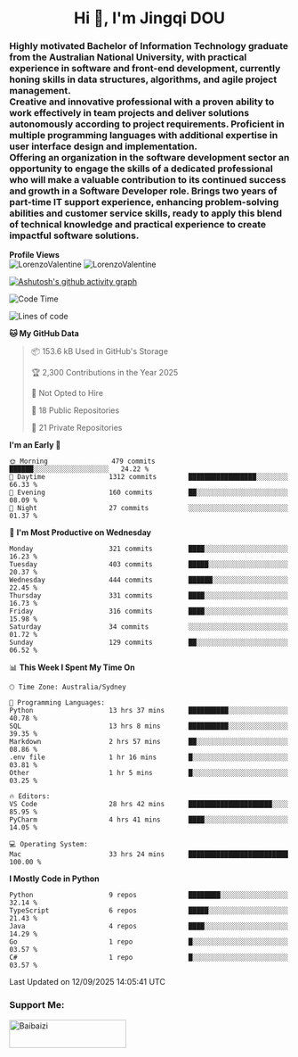 <h1 align="center">Hi 👋, I'm Jingqi DOU</h1>
<h3 align="left">
Highly motivated Bachelor of Information Technology graduate from the Australian National University, with practical experience in software and front-end development, currently honing skills in data structures, algorithms, and agile project management. <br>
Creative and innovative professional with a proven ability to work effectively in team projects and deliver solutions autonomously according to project requirements. Proficient in multiple programming languages with additional expertise in user interface design and implementation. <br>
Offering an organization in the software development sector an opportunity to engage the skills of a dedicated professional who will make a valuable contribution to its continued success and growth in a Software Developer role. Brings two years of part-time IT support experience, enhancing problem-solving abilities and customer service skills, ready to apply this blend of technical knowledge and practical experience to create impactful software solutions. 
</h3>

**Profile Views**<br>
<img src="https://count.getloli.com/@LorenzoValentine?name=LorenzoValentine&theme=asoul&padding=7&offset=0&align=center&scale=2&pixelated=1&darkmode=auto&prefix=020315" alt="LorenzoValentine" theme="rule34" />
<img src="https://count.getloli.com/@LorenzoValentine?name=LorenzoValentine&theme=food&padding=7&offset=0&align=center&scale=2&pixelated=1&darkmode=auto&prefix=020315" alt="LorenzoValentine" theme="rule34" />

[![Ashutosh's github activity graph](https://github-readme-activity-graph.vercel.app/graph?username=LorenzoValentine&theme=rogue)](https://github.com/ashutosh00710/github-readme-activity-graph)

<!--START_SECTION:waka-->
![Code Time](http://img.shields.io/badge/Code%20Time-2%2C318%20hrs%2012%20mins-blue)

![Lines of code](https://img.shields.io/badge/From%20Hello%20World%20I%27ve%20Written-428.4%20thousand%20lines%20of%20code-blue)

**🐱 My GitHub Data** 

> 📦 153.6 kB Used in GitHub's Storage 
 > 
> 🏆 2,300 Contributions in the Year 2025
 > 
> 🚫 Not Opted to Hire
 > 
> 📜 18 Public Repositories 
 > 
> 🔑 21 Private Repositories 
 > 
**I'm an Early 🐤** 

```text
🌞 Morning                479 commits         ██████░░░░░░░░░░░░░░░░░░░   24.22 % 
🌆 Daytime                1312 commits        █████████████████░░░░░░░░   66.33 % 
🌃 Evening                160 commits         ██░░░░░░░░░░░░░░░░░░░░░░░   08.09 % 
🌙 Night                  27 commits          ░░░░░░░░░░░░░░░░░░░░░░░░░   01.37 % 
```
📅 **I'm Most Productive on Wednesday** 

```text
Monday                   321 commits         ████░░░░░░░░░░░░░░░░░░░░░   16.23 % 
Tuesday                  403 commits         █████░░░░░░░░░░░░░░░░░░░░   20.37 % 
Wednesday                444 commits         ██████░░░░░░░░░░░░░░░░░░░   22.45 % 
Thursday                 331 commits         ████░░░░░░░░░░░░░░░░░░░░░   16.73 % 
Friday                   316 commits         ████░░░░░░░░░░░░░░░░░░░░░   15.98 % 
Saturday                 34 commits          ░░░░░░░░░░░░░░░░░░░░░░░░░   01.72 % 
Sunday                   129 commits         ██░░░░░░░░░░░░░░░░░░░░░░░   06.52 % 
```


📊 **This Week I Spent My Time On** 

```text
🕑︎ Time Zone: Australia/Sydney

💬 Programming Languages: 
Python                   13 hrs 37 mins      ██████████░░░░░░░░░░░░░░░   40.78 % 
SQL                      13 hrs 8 mins       ██████████░░░░░░░░░░░░░░░   39.35 % 
Markdown                 2 hrs 57 mins       ██░░░░░░░░░░░░░░░░░░░░░░░   08.86 % 
.env file                1 hr 16 mins        █░░░░░░░░░░░░░░░░░░░░░░░░   03.81 % 
Other                    1 hr 5 mins         █░░░░░░░░░░░░░░░░░░░░░░░░   03.25 % 

🔥 Editors: 
VS Code                  28 hrs 42 mins      █████████████████████░░░░   85.95 % 
PyCharm                  4 hrs 41 mins       ████░░░░░░░░░░░░░░░░░░░░░   14.05 % 

💻 Operating System: 
Mac                      33 hrs 24 mins      █████████████████████████   100.00 % 
```

**I Mostly Code in Python** 

```text
Python                   9 repos             ████████░░░░░░░░░░░░░░░░░   32.14 % 
TypeScript               6 repos             █████░░░░░░░░░░░░░░░░░░░░   21.43 % 
Java                     4 repos             ████░░░░░░░░░░░░░░░░░░░░░   14.29 % 
Go                       1 repo              █░░░░░░░░░░░░░░░░░░░░░░░░   03.57 % 
C#                       1 repo              █░░░░░░░░░░░░░░░░░░░░░░░░   03.57 % 
```




 Last Updated on 12/09/2025 14:05:41 UTC
<!--END_SECTION:waka-->

<!-- [![willianrod's wakatime stats](https://github-readme-stats.vercel.app/api/wakatime?username=lorenzoval2050)](https://github.com/anuraghazra/github-readme-stats) -->


<h3 align="left">Support Me:</h3>
<p><a href="https://www.buymeacoffee.com/Baibaizi"> <img align="left" src="https://cdn.buymeacoffee.com/buttons/v2/default-yellow.png" height="50" width="210" alt="Baibaizi" /></a></p><br><br>
